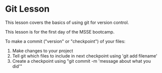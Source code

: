 # Git Lesson

This lesson covers the basics of using git for version control.

This lesson is for the first day of the MSSE bootcamp.

To make a commit ("version" or "checkpoint") of your files:

1. Make changes to your project
2. Tell git which files to include in next checkpoint using 'git add filename'
3. Create a checkpoint using "git commit -m 'message about what you did'"
